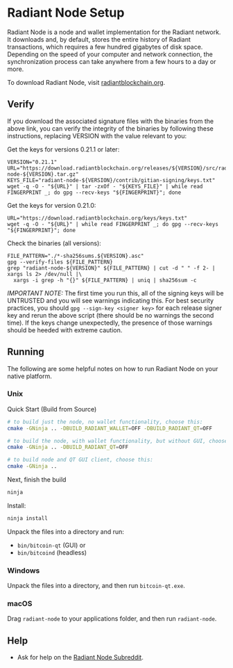 # Radiant Node Setup

Radiant Node is a node and wallet implementation for the Radiant network.
It downloads and, by default, stores the entire history of Radiant
transactions, which requires a few hundred gigabytes of disk space. Depending on
the speed of your computer and network connection, the synchronization process
can take anywhere from a few hours to a day or more.

To download Radiant Node, visit [radiantblockchain.org](https://radiantblockchain.org/).

## Verify

If you download the associated signature files with the binaries from the above link,
you can verify the integrity of the binaries by following these instructions, replacing
VERSION with the value relevant to you:

Get the keys for versions 0.21.1 or later:

```
VERSION="0.21.1"
URL="https://download.radiantblockchain.org/releases/${VERSION}/src/radiant-node-${VERSION}.tar.gz"
KEYS_FILE="radiant-node-${VERSION}/contrib/gitian-signing/keys.txt"
wget -q -O - "${URL}" | tar -zxOf - "${KEYS_FILE}" | while read FINGERPRINT _; do gpg --recv-keys "${FINGERPRINT}"; done
```

Get the keys for version 0.21.0:

```
URL="https://download.radiantblockchain.org/keys/keys.txt"
wget -q -O - "${URL}" | while read FINGERPRINT _; do gpg --recv-keys "${FINGERPRINT}"; done
```

Check the binaries (all versions):

```
FILE_PATTERN="./*-sha256sums.${VERSION}.asc"
gpg --verify-files ${FILE_PATTERN}
grep "radiant-node-${VERSION}" ${FILE_PATTERN} | cut -d " " -f 2- | xargs ls 2> /dev/null |\
  xargs -i grep -h "{}" ${FILE_PATTERN} | uniq | sha256sum -c
```

*IMPORTANT NOTE:* The first time you run this, all of the signing keys will be
UNTRUSTED and you will see warnings indicating this. For best security practices,
you should `gpg --sign-key <signer key>` for each release signer key and rerun
the above script (there should be no warnings the second time). If the keys change
unexpectedly, the presence of those warnings should be heeded with extreme caution.

## Running

The following are some helpful notes on how to run Radiant Node on your
native platform.

### Unix

Quick Start (Build from Source)

```bash
# to build just the node, no wallet functionality, choose this:
cmake -GNinja .. -DBUILD_RADIANT_WALLET=OFF -DBUILD_RADIANT_QT=OFF
```

```bash
# to build the node, with wallet functionality, but without GUI, choose this:
cmake -GNinja .. -DBUILD_RADIANT_QT=OFF
```

```bash
# to build node and QT GUI client, choose this:
cmake -GNinja ..
```

Next, finish the build

```bash
ninja
```

Install:

```bash
ninja install
```

Unpack the files into a directory and run:

- `bin/bitcoin-qt` (GUI) or
- `bin/bitcoind` (headless)

### Windows

Unpack the files into a directory, and then run `bitcoin-qt.exe`.

### macOS

Drag `radiant-node` to your applications folder, and then run `radiant-node`.

## Help

- Ask for help on the [Radiant Node Subreddit](https://www.reddit.com/r/bitcoincashnode/).


